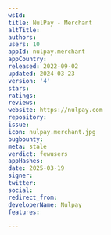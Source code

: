 ```yaml
---
wsId: 
title: NulPay - Merchant
altTitle: 
authors: 
users: 10
appId: nulpay.merchant
appCountry: 
released: 2022-09-02
updated: 2024-03-23
version: '4'
stars: 
ratings: 
reviews: 
website: https://nulpay.com
repository: 
issue: 
icon: nulpay.merchant.jpg
bugbounty: 
meta: stale
verdict: fewusers
appHashes: 
date: 2025-03-19
signer: 
twitter: 
social: 
redirect_from: 
developerName: Nulpay
features: 

---
```


